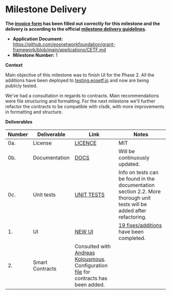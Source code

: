# Milestone Delivery

**The [invoice form](https://forms.gle/wLuAzXKa9qYrZQob9) has been filled out correctly for this milestone and the delivery is according to the official [milestone delivery guidelines](https://github.com/eosnetworkfoundation/grant-framework/blob/master/docs/milestone-deliverables-guidelines.md).**

- **Application Document:** https://github.com/eosnetworkfoundation/grant-framework/blob/main/applications/CETF.md
- **Milestone Number:** 1

**Context**

Main objective of this milestone was to finish UI for the Phase 2. All the additions have been deployed to [testing.eosetf.io](https://testing.eosetf.io/) and now are being publicly tested.

We've had a consultation in regards to contracts. Main recommendations were file structuring and formatting. For the next milestone we'll further refactor the contracts to be compatible with clsdk, with more improvements in formatting and structure.

**Deliverables**

| Number | Deliverable     | Link                                                                                                                                                                                           | Notes                                                                                                                           |
| ------ | --------------- | ---------------------------------------------------------------------------------------------------------------------------------------------------------------------------------------------- | ------------------------------------------------------------------------------------------------------------------------------- |
| 0a.    | License         | [LICENCE](https://github.com/n0umen0n/sceosetf/blob/master/)                                                                                                                                   | MIT                                                                                                                             |
| 0b.    | Documentation   | [DOCS](https://docs.eosetf.io/#/)                                                                                                                                                              | Will be continuously updated.                                                                                                   |
| 0c.    | Unit tests      | [UNIT TESTS](https://docs.eosetf.io/#/)                                                                                                                                                        | Info on tests can be found in the documentation section 2.2. More thorough unit tests will be added after refactoring.          |
| 1.     | UI              | [NEW UI](https://testing.eosetf.io/)                                                                                                                                                           | [19 fixes/additions](https://docs.google.com/document/d/1u_-e9HplzpKDWhYt8QBgN9KkEoAyiTnHfkI-XT87SuM/edit) have been completed. |
| 2.     | Smart Contracts | Consulted with [Andreas Kolousmous](https://twitter.com/kouloumos). Configuration [file](https://github.com/lennarlehestik/eosetfv2/blob/main/src/fundconfig.js) for contracts has been added. |
